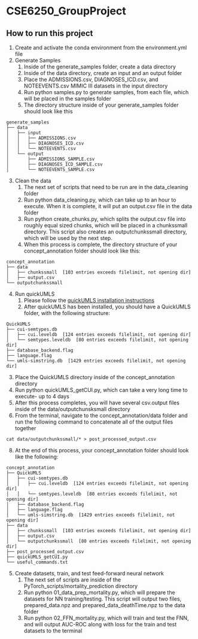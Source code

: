 # CSE6250_GroupProject
## How to run this project
1. Create and activate the conda environment from the environment.yml file
2. Generate Samples
   1. Inside of the generate_samples folder, create a data directory
   2. Inside of the data directory, create an input and an output folder
   3. Place the ADMISSIONS.csv, DIAGNOSES_ICD.csv, and NOTEEVENTS.csv MIMIC III datasets in the input directory
   4. Run python samples.py to generate samples, from each file, which will be placed in the samples folder
   5. The directory structure inside of your generate_samples folder should look like this
````
generate_samples
├── data
│   ├── input
│   │   ├── ADMISSIONS.csv
│   │   ├── DIAGNOSES_ICD.csv
│   │   └── NOTEEVENTS.csv
│   └── output
│       ├── ADMISSIONS_SAMPLE.csv
│       ├── DIAGNOSES_ICD_SAMPLE.csv
│       └── NOTEEVENTS_SAMPLE.csv
````
3. Clean the data
   1. The next set of scripts that need to be run are in the data_cleaning folder
   2. Run python data_cleaning.py, which can take up to an hour to execute. When it is complete, it will put an output.csv file in the data folder
   3. Run python create_chunks.py, which splits the output.csv file into roughly equal sized chunks, which will be placed in a chunkssmall directory. This script also creates an outputchunkssmall directory, which will be used by the next step.
   4. When this process is complete, the directory structure of your concept_annotation folder should look like this:
````
concept_annotation
├── data
│   ├── chunkssmall  [103 entries exceeds filelimit, not opening dir]
│   ├── output.csv
└── outputchunkssmall 
````
4. Run quickUMLS
   1. Please follow the [quickUMLS installation instructions](https://github.com/Georgetown-IR-Lab/QuickUMLS)
   2. After quickUMLS has been installed, you should have a QuickUMLS folder, with the following structure:
````
QuickUMLS
├── cui-semtypes.db
│   ├── cui.leveldb  [124 entries exceeds filelimit, not opening dir]
│   └── semtypes.leveldb  [80 entries exceeds filelimit, not opening dir]
├── database_backend.flag
├── language.flag
└── umls-simstring.db  [1429 entries exceeds filelimit, not opening dir]
````
3. Place the QuickUMLS directory inside of the concept_annotation directory
4. Run python quickUMLS_getCUI.py, which can take a very long time to execute- up to 4 days
5. After this process completes, you will have several csv.output files inside of the data/outputchunsksmall directory
6. From the terminal, navigate to the concept_annotation/data folder and run the following command to concatenate all of the output files together
````
cat data/outputchunkssmall/* > post_processed_output.csv
````
8. At the end of this process, your concept_annotation folder should look like the following:
````
concept_annotation
├── QuickUMLS
│   ├── cui-semtypes.db
│   │   ├── cui.leveldb  [124 entries exceeds filelimit, not opening dir]
│   │   └── semtypes.leveldb  [80 entries exceeds filelimit, not opening dir]
│   ├── database_backend.flag
│   ├── language.flag
│   └── umls-simstring.db  [1429 entries exceeds filelimit, not opening dir]
├── data
│   ├── chunkssmall  [103 entries exceeds filelimit, not opening dir]
│   ├── output.csv
│   └── outputchunkssmall  [80 entries exceeds filelimit, not opening dir]
├── post_processed_output.csv
├── quickUMLS_getCUI.py
└── useful_commands.txt
````
5. Create datasets, train, and test feed-forward neural network
   1. The next set of scripts are inside of the PyTorch_scripts/mortality_prediction directory
   2. Run python 01_data_prep_mortality.py, which will prepare the datasets for NN training/testing. This script will output two files, prepared_data.npz and prepared_data_deathTime.npz to the data folder
   3. Run python 02_FFN_mortality.py, which will train and test the FNN, and will output AUC-ROC along with loss for the train and test datasets to the terminal